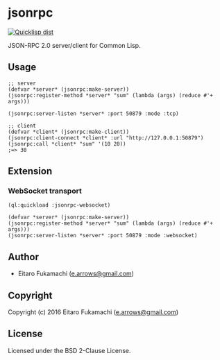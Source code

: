 # jsonrpc

[![Quicklisp dist](http://quickdocs.org/badge/jsonrpc.svg)](http://quickdocs.org/jsonrpc/)

JSON-RPC 2.0 server/client for Common Lisp.

## Usage

```common-lisp
;; server
(defvar *server* (jsonrpc:make-server))
(jsonrpc:register-method *server* "sum" (lambda (args) (reduce #'+ args)))

(jsonrpc:server-listen *server* :port 50879 :mode :tcp)
```

```common-lisp
;; client
(defvar *client* (jsonrpc:make-client))
(jsonrpc:client-connect *client* :url "http://127.0.0.1:50879")
(jsonrpc:call *client* "sum" '(10 20))
;=> 30
```

## Extension

### WebSocket transport

```common-lisp
(ql:quickload :jsonrpc-websocket)

(defvar *server* (jsonrpc:make-server))
(jsonrpc:register-method *server* "sum" (lambda (args) (reduce #'+ args)))
(jsonrpc:server-listen *server* :port 50879 :mode :websocket)
```

## Author

* Eitaro Fukamachi (e.arrows@gmail.com)

## Copyright

Copyright (c) 2016 Eitaro Fukamachi (e.arrows@gmail.com)

## License

Licensed under the BSD 2-Clause License.

